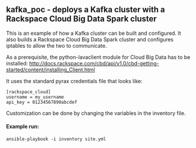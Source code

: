 kafka_poc - deploys a Kafka cluster with a Rackspace Cloud Big Data Spark cluster
---------

This is an example of how a Kafka cluster can be built and configured.
It also builds a Rackspace Cloud Big Data Spark cluster and configures iptables to allow the two to communicate.

As a prerequisite, the python-lavaclient module for Cloud Big Data has to be installed: http://docs.rackspace.com/cbd/api/v1.0/cbd-getting-started/content/installing_Client.html

It uses the standard pyrax credentials file that looks like:
````
[rackspace_cloud]
username = my_username
api_key = 01234567890abcdef
````

Customization can be done by changing the variables in the inventory file.

#### Example run:
````
ansible-playbook -i inventory site.yml
````
